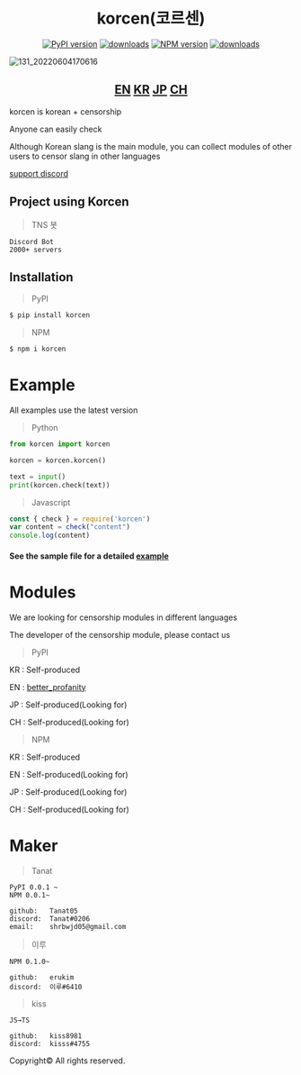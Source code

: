<div align="center">
  <h1>korcen(코르센)</h1>
  
  [![PyPI version](https://img.shields.io/pypi/v/korcen.svg?style=flat-square)](https://python.org/pypi/korcen)
  [![downloads](https://img.shields.io/pypi/dm/korcen.svg?style=flat-square)](https://pypi.org/project/korcen/)
  [![NPM version](http://img.shields.io/npm/v/korcen.svg?style=flat-square)](https://www.npmjs.org/package/korcen)
  [![downloads](http://img.shields.io/npm/dm/korcen.svg?style=flat-square)](https://www.npmjs.org/package/korcen)
</div>

![131_20220604170616](https://user-images.githubusercontent.com/85154556/171998341-9a7439c8-122f-4a9f-beb6-0e0b3aad05ed.png)

<div align="center">
  <h2>
    <a href="https://github.com/Tanat05/korcen">EN</a>
    <a href="https://github.com/Tanat05/korcen/blob/main/readme/KR.md">KR</a>
    <a href="https://github.com/Tanat05/korcen/blob/main/readme/JP.md">JP</a>
    <a href="https://github.com/Tanat05/korcen/blob/main/readme/CH.md">CH</a>
  </h2>
</div>

korcen is korean + censorship 

Anyone can easily check

Although Korean slang is the main module, you can collect modules of other users to censor slang in other languages

[support discord](https://discord.gg/wyTU3ZQBPE)


## Project using Korcen
>TNS 봇

```
Discord Bot
2000+ servers
```

## Installation
>PyPI
```sh
$ pip install korcen
```

>NPM
```sh
$ npm i korcen
```
# Example
All examples use the latest version

>Python
```py
from korcen import korcen

korcen = korcen.korcen()

text = input()
print(korcen.check(text))
```

>Javascript
```js
const { check } = require('korcen')
var content = check("content")
console.log(content)
```

####  See the sample file for a detailed [example](https://github.com/Tanat05/korcen/tree/main/example)

# Modules

We are looking for censorship modules in different languages

The developer of the censorship module, please contact us

>PyPI

KR : Self-produced

EN : [better_profanity](https://github.com/snguyenthanh/better_profanity)

JP : Self-produced(Looking for)

CH : Self-produced(Looking for)

>NPM

KR : Self-produced

EN : Self-produced(Looking for)

JP : Self-produced(Looking for)

CH : Self-produced(Looking for)

# Maker


>Tanat
```
PyPI 0.0.1 ~
NPM 0.0.1~

github:   Tanat05
discord:  Tanat#0206
email:    shrbwjd05@gmail.com
```


>이루
```
NPM 0.1.0~ 

github:   erukim
discord:  이루#6410
```
>kiss
```
JS→TS

github:   kiss8981
discord:  kisss#4755
```



Copyright© All rights reserved.
